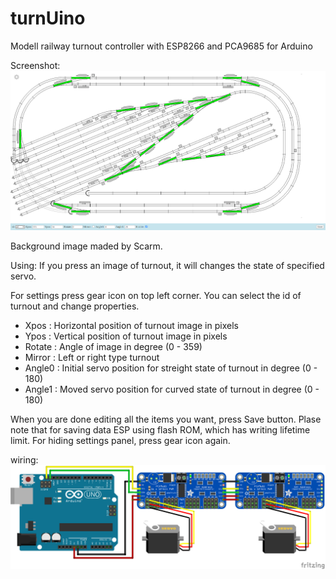 # turnUino
Modell railway turnout controller with ESP8266 and PCA9685 for Arduino

Screenshot:
![wiring](https://github.com/wrobi/turnUino/blob/main/screenshot.png?raw=true "Screenshot")

Background image maded by Scarm.

Using:
  If you press an image of turnout, it will changes the state of specified servo.
  
  For settings press gear icon on top left corner. You can select the id of turnout and change properties.
   - Xpos   : Horizontal position of turnout image in pixels
   - Ypos   : Vertical position of turnout image in pixels
   - Rotate : Angle of image in degree (0 - 359)
   - Mirror : Left or right type turnout
   - Angle0 : Initial servo position for streight state of turnout in degree (0 - 180)
   - Angle1 : Moved servo position for curved state of turnout in degree (0 - 180)

  When you are done editing all the items you want, press Save button. Plase note that for saving data ESP using flash ROM, which has writing lifetime limit.
  For hiding settings panel, press gear icon again.

wiring:
![wiring](https://github.com/wrobi/turnUino/blob/main/wiring.png?raw=true)

